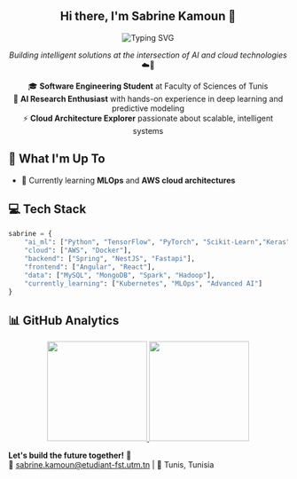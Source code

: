 <div align="center">
  <h2>Hi there, I'm Sabrine Kamoun 👋</h2>
  <img src="https://readme-typing-svg.herokuapp.com/?lines=🧑‍💻+Software+Engineer+in+training;🧠+AI%2FML+Enthusiast;☁️+Cloud+Explorer;📊+Data+Science+Passionate&font=Fira%20Code&center=true&width=500&height=50&color=2b6cb0&vCenter=true&size=22&pause=1000" alt="Typing SVG" />
</div>





<div align="center">

*Building intelligent solutions at the intersection of AI and cloud technologies* ☁️🤖

🎓 **Software Engineering Student** at Faculty of Sciences of Tunis  
🔬 **AI Research Enthusiast** with hands-on experience in deep learning and predictive modeling  
⚡ **Cloud Architecture Explorer** passionate about scalable, intelligent systems  

</div>

## 🚀 What I'm Up To

- 🌱 Currently learning **MLOps** and **AWS cloud architectures**

## 💻 Tech Stack

```python
sabrine = {
    "ai_ml": ["Python", "TensorFlow", "PyTorch", "Scikit-Learn","Keras"],
    "cloud": ["AWS", "Docker"],
    "backend": ["Spring", "NestJS", "Fastapi"],
    "frontend": ["Angular", "React"],
    "data": ["MySQL", "MongoDB", "Spark", "Hadoop"],
    "currently_learning": ["Kubernetes", "MLOps", "Advanced AI"]
}
```

## 📊 GitHub Analytics

<p align="center"> <a href="https://github.com/sabrinek8"> <img height="180em" src="https://github-readme-stats-eight-theta.vercel.app/api?username=sabrinek8&show_icons=true&theme=algolia&include_all_commits=true&count_private=true"/> <img height="180em" src="https://github-readme-stats-eight-theta.vercel.app/api/top-langs/?username=sabrinek8&layout=compact&langs_count=8&theme=algolia"/> </a> </p>

**Let's build the future together!** 🚀  
📧 [sabrine.kamoun@etudiant-fst.utm.tn](mailto:sabrine.kamoun@etudiant-fst.utm.tn) | 📍 Tunis, Tunisia

</div>
